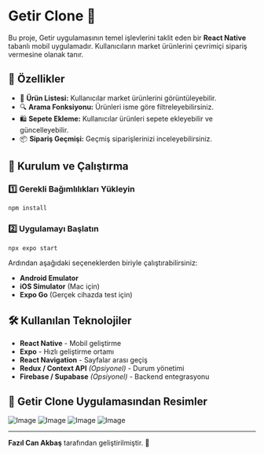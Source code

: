 # Getir Clone 🚀

Bu proje, Getir uygulamasının temel işlevlerini taklit eden bir **React Native** tabanlı mobil uygulamadır. Kullanıcıların market ürünlerini çevrimiçi sipariş vermesine olanak tanır.

## 📌 Özellikler

- 🛒 **Ürün Listesi:** Kullanıcılar market ürünlerini görüntüleyebilir.
- 🔍 **Arama Fonksiyonu:** Ürünleri isme göre filtreleyebilirsiniz.
- 🛍 **Sepete Ekleme:** Kullanıcılar ürünleri sepete ekleyebilir ve güncelleyebilir.
- 📦 **Sipariş Geçmişi:** Geçmiş siparişlerinizi inceleyebilirsiniz.


## 🚀 Kurulum ve Çalıştırma

### 1️⃣ Gerekli Bağımlılıkları Yükleyin

```bash
npm install
```

### 2️⃣ Uygulamayı Başlatın

```bash
npx expo start
```

Ardından aşağıdaki seçeneklerden biriyle çalıştırabilirsiniz:
- **Android Emulator**
- **iOS Simulator** (Mac için)
- **Expo Go** (Gerçek cihazda test için)

## 🛠 Kullanılan Teknolojiler

- **React Native** - Mobil geliştirme
- **Expo** - Hızlı geliştirme ortamı
- **React Navigation** - Sayfalar arası geçiş
- **Redux / Context API** *(Opsiyonel)* - Durum yönetimi
- **Firebase / Supabase** *(Opsiyonel)* - Backend entegrasyonu

## 🤝 Getir Clone Uygulamasından Resimler 

![Image](https://github.com/user-attachments/assets/70349556-021e-4b57-9f0a-4a193783031c)
![Image](https://github.com/user-attachments/assets/0cc6561a-9fdb-493e-aea9-aaf4ff922e64)
![Image](https://github.com/user-attachments/assets/d886a38c-8130-485e-9657-70c6cddd7141)
![Image](https://github.com/user-attachments/assets/b34a6d25-64ef-4359-b093-8c3e431b1497)






---
**Fazıl Can Akbaş** tarafından geliştirilmiştir. 🚀

